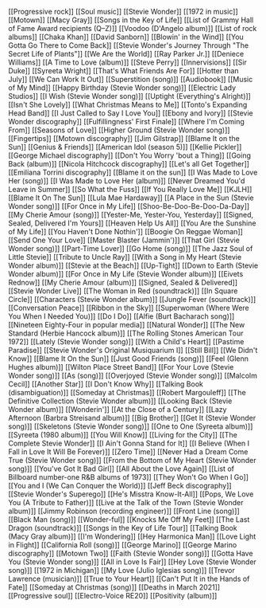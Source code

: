 [[Progressive rock]]
[[Soul music]]
[[Stevie Wonder]]
[[1972 in music]]
[[Motown]]
[[Macy Gray]]
[[Songs in the Key of Life]]
[[List of Grammy Hall of Fame Award recipients (Q–Z)]]
[[Voodoo (D'Angelo album)]]
[[List of rock albums]]
[[Chaka Khan]]
[[David Sanborn]]
[[Blowin' in the Wind]]
[[You Gotta Go There to Come Back]]
[[Stevie Wonder's Journey Through "The Secret Life of Plants"]]
[[We Are the World]]
[[Ray Parker Jr.]]
[[Deniece Williams]]
[[A Time to Love (album)]]
[[Steve Perry]]
[[Innervisions]]
[[Sir Duke]]
[[Syreeta Wright]]
[[That's What Friends Are For]]
[[Hotter than July]]
[[We Can Work It Out]]
[[Superstition (song)]]
[[Audiobook]]
[[Music of My Mind]]
[[Happy Birthday (Stevie Wonder song)]]
[[Electric Lady Studios]]
[[I Wish (Stevie Wonder song)]]
[[Uptight (Everything's Alright)]]
[[Isn't She Lovely]]
[[What Christmas Means to Me]]
[[Tonto's Expanding Head Band]]
[[I Just Called to Say I Love You]]
[[Ebony and Ivory]]
[[Stevie Wonder discography]]
[[Fulfillingness' First Finale]]
[[Where I'm Coming From]]
[[Seasons of Love]]
[[Higher Ground (Stevie Wonder song)]]
[[Fingertips]]
[[Motown discography]]
[[Jim Gilstrap]]
[[Blame It on the Sun]]
[[Genius & Friends]]
[[American Idol (season 5)]]
[[Kellie Pickler]]
[[George Michael discography]]
[[Don't You Worry 'bout a Thing]]
[[Going Back (album)]]
[[Nicola Hitchcock discography]]
[[Let's all Get Together]]
[[Emilíana Torrini discography]]
[[Blame it on the sun]]
[[I Was Made to Love Her (song)]]
[[I Was Made to Love Her (album)]]
[[Never Dreamed You'd Leave in Summer]]
[[So What the Fuss]]
[[If You Really Love Me]]
[[KJLH]]
[[Blame It On The Sun]]
[[Lula Mae Hardaway]]
[[A Place in the Sun (Stevie Wonder song)]]
[[For Once in My Life]]
[[Shoo-Be-Doo-Be-Doo-Da-Day]]
[[My Cherie Amour (song)]]
[[Yester-Me, Yester-You, Yesterday]]
[[Signed, Sealed, Delivered I'm Yours]]
[[Heaven Help Us All]]
[[You Are the Sunshine of My Life]]
[[You Haven't Done Nothin']]
[[Boogie On Reggae Woman]]
[[Send One Your Love]]
[[Master Blaster (Jammin')]]
[[That Girl (Stevie Wonder song)]]
[[Part-Time Lover]]
[[Go Home (song)]]
[[The Jazz Soul of Little Stevie]]
[[Tribute to Uncle Ray]]
[[With a Song in My Heart (Stevie Wonder album)]]
[[Stevie at the Beach]]
[[Up-Tight]]
[[Down to Earth (Stevie Wonder album)]]
[[For Once in My Life (Stevie Wonder album)]]
[[Eivets Rednow]]
[[My Cherie Amour (album)]]
[[Signed, Sealed & Delivered]]
[[Stevie Wonder Live]]
[[The Woman in Red (soundtrack)]]
[[In Square Circle]]
[[Characters (Stevie Wonder album)]]
[[Jungle Fever (soundtrack)]]
[[Conversation Peace]]
[[Ribbon in the Sky]]
[[Superwoman (Where Were You When I Needed You)]]
[[Do I Do]]
[[Alfie (Burt Bacharach song)]]
[[Nineteen Eighty-Four in popular media]]
[[Natural Wonder]]
[[The New Standard (Herbie Hancock album)]]
[[The Rolling Stones American Tour 1972]]
[[Lately (Stevie Wonder song)]]
[[With a Child's Heart]]
[[Pastime Paradise]]
[[Stevie Wonder's Original Musiquarium I]]
[[Still Bill]]
[[We Didn't Know]]
[[Blame It On the Sun]]
[[Just Good Friends (song)]]
[[Feel (Glenn Hughes album)]]
[[Wilton Place Street Band]]
[[For Your Love (Stevie Wonder song)]]
[[As (song)]]
[[Overjoyed (Stevie Wonder song)]]
[[Malcolm Cecil]]
[[Another Star]]
[[I Don't Know Why]]
[[Talking Book (disambiguation)]]
[[Someday at Christmas]]
[[Robert Margouleff]]
[[The Definitive Collection (Stevie Wonder album)]]
[[Looking Back (Stevie Wonder album)]]
[[Wonderin']]
[[At the Close of a Century]]
[[Lazy Afternoon (Barbra Streisand album)]]
[[Big Brother]]
[[Get It (Stevie Wonder song)]]
[[Skeletons (Stevie Wonder song)]]
[[One to One (Syreeta album)]]
[[Syreeta (1980 album)]]
[[You Will Know]]
[[Living for the City]]
[[The Complete Stevie Wonder]]
[[I Ain't Gonna Stand for It]]
[[I Believe (When I Fall in Love It Will Be Forever)]]
[[Zero Time]]
[[Never Had a Dream Come True (Stevie Wonder song)]]
[[From the Bottom of My Heart (Stevie Wonder song)]]
[[You've Got It Bad Girl]]
[[All About the Love Again]]
[[List of Billboard number-one R&B albums of 1973]]
[[They Won't Go When I Go]]
[[You and I (We Can Conquer the World)]]
[[Jeff Beck discography]]
[[Stevie Wonder's Superego]]
[[He's Misstra Know-It-All]]
[[Pops, We Love You (A Tribute to Father)]]
[[Live at the Talk of the Town (Stevie Wonder album)]]
[[Jimmy Robinson (recording engineer)]]
[[Front Line (song)]]
[[Black Man (song)]]
[[Wonder-ful]]
[[Knocks Me Off My Feet]]
[[The Last Dragon (soundtrack)]]
[[Songs in the Key of Life Tour]]
[[Talking Book (Macy Gray album)]]
[[I'm Wondering]]
[[Hey Harmonica Man]]
[[Love Light in Flight]]
[[California Roll (song)]]
[[George Marino]]
[[George Marino discography]]
[[Motown Two]]
[[Faith (Stevie Wonder song)]]
[[Gotta Have You (Stevie Wonder song)]]
[[All in Love Is Fair]]
[[Hey Love (Stevie Wonder song)]]
[[1972 in Michigan]]
[[My Love (Julio Iglesias song)]]
[[Trevor Lawrence (musician)]]
[[True to Your Heart]]
[[Can't Put It in the Hands of Fate]]
[[Someday at Christmas (song)]]
[[Deaths in March 2021]]
[[Progressive soul]]
[[Electro-Voice RE20]]
[[Positivity (album)]]
